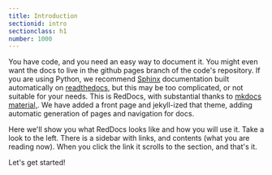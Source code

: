 ```yaml
---
title: Introduction
sectionid: intro
sectionclass: h1
number: 1000
---
```


You have code, and you need an easy way to document it. You might even want the docs to live in the github pages branch of the code's repository. If you are using Python, we recommend [Sphinx](http://www.sphinx-doc.org/en/stable/contents.html) documentation built automatically on [readthedocs](http://readthedocs.org/), but this may be too complicated, or not suitable for your needs. This is RedDocs, with substantial thanks to  <a href="https://github.com/squidfunk/mkdocs-material" target="_blank">mkdocs material,</a>. We have added a front page and jekyll-ized that theme, adding automatic generation of pages and navigation for docs. 

Here we'll show you what RedDocs looks like and how you will use it. Take a look to the left. There is a sidebar with links, and contents (what you are reading now). When you click the link it scrolls to the section, and that's it.

Let's get started!
